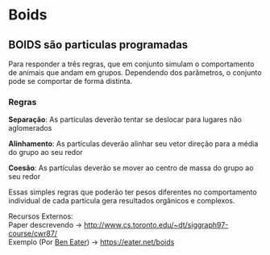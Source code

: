 # Boids

## BOIDS são particulas programadas
Para responder a três regras, que em conjunto simulam o comportamento de animais que andam em grupos.
Dependendo dos parãmetros, o conjunto pode se comportar de forma distinta.

### Regras

**Separação**: 
As partículas deverão tentar se deslocar para lugares não aglomerados

**Alinhamento**:
As partículas deverão alinhar seu vetor direção para a média do grupo ao seu redor

**Coesão**:
As partículas deverão se mover ao centro de massa do grupo ao seu redor

Essas simples regras que poderão ter pesos diferentes no comportamento individual de cada partícula gera resultados orgânicos e complexos.

Recursos Externos:   
Paper descrevendo -> http://www.cs.toronto.edu/~dt/siggraph97-course/cwr87/   
Exemplo (Por [Ben Eater](https://www.youtube.com/c/BenEater/videos)) -> https://eater.net/boids
